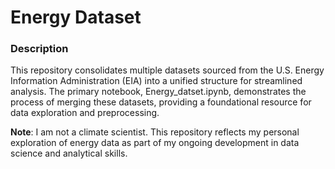 # Energy Dataset

### Description

This repository consolidates multiple datasets sourced from the U.S. Energy Information Administration (EIA) into a unified structure for streamlined analysis. The primary notebook, Energy_datset.ipynb, demonstrates the process of merging these datasets, providing a foundational resource for data exploration and preprocessing.

**Note**: I am not a climate scientist. This repository reflects my personal exploration of energy data as part of my ongoing development in data science and analytical skills.
